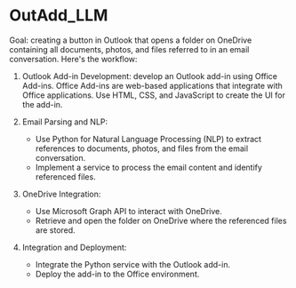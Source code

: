 # OutAdd_LLM

Goal: creating a button in Outlook that opens a folder on OneDrive containing all documents, photos, and files referred to in an email conversation. Here's the workflow:

1) Outlook Add-in Development: develop an Outlook add-in using Office Add-ins. Office Add-ins are web-based applications that integrate with Office applications. Use HTML, CSS, and JavaScript to create the UI for the add-in.

2) Email Parsing and NLP: 
    - Use Python for Natural Language Processing (NLP) to extract references to documents, photos, and files from the email conversation. 
    - Implement a service to process the email content and identify referenced files.

3) OneDrive Integration:

    - Use Microsoft Graph API to interact with OneDrive.
    - Retrieve and open the folder on OneDrive where the referenced files are stored.

4) Integration and Deployment:
    - Integrate the Python service with the Outlook add-in.
    - Deploy the add-in to the Office environment.